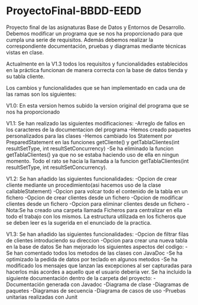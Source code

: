 # ProyectoFinal-BBDD-EEDD
Proyecto final de las asignaturas Base de Datos y Entornos de Desarrollo. Debemos modificar un programa que se nos ha proporcionado para que cumpla una serie de requisitos. Además debemos realizar la correspondiente documentación, pruebas y diagramas mediante técnicas vistas en clase.

Actualmente en la V1.3 todos los requisitos y funcionalidades establecidos en la práctica funcionan de manera correcta con la base de datos tienda y su tabla cliente.

Los cambios y funcionalidades que se han implementado en cada una de las ramas son los siguientes:

V1.0: En esta version hemos subido la version original del programa que se nos ha proporcionado

V1.1: Se han realizado las siguientes modificaciones:
      -Arreglo de fallos en los caracteres de la documentacion del programa
      -Hemos creado paquetes personalizados para las clases
      -Hemos cambiado los Statement por PreparedStatement en las funciones getCliente() y getTablaClientes(int resultSetType, int resultSetConcurrency)
      -Se ha eliminado la funcion getTablaClientes() ya que no se estaba haciendo uso de ella en ningun momento. Todo el rato se hacia la llamada a la funcion
      getTablaClientes(int resultSetType, int resultSetConcurrency).
      
V1.2: Se han añadido las siguientes funcionalidades:
      -Opcion de crear cliente mediante un procedimiento(asi hacemos uso de la clase callableStatement)
      -Opcion para volcar todo el contenido de la tabla en un fichero
      -Opcion de crear clientes desde un fichero
      -Opcion de modificar clientes desde un fichero
      -Opcion para eliminar clientes desde un fichero
      -Nota:Se ha creado una carpeta llamada Ficheros para centralizar en ella todo el trabajo con los mismos. La estructura utilizada en los ficheros que se deben leer        es la sugerida en el enunciado de la practica. 
      
V1.3: Se han añadido las siguientes funcionalidades:
      -Opcion de filtrar filas de clientes introduciendo su direccion
      -Opcion para crear una nueva tabla en la base de datos
      Se han mejorado los siguientes aspectos del codigo:
      -Se han comentado todos los metodos de las clases con JavaDoc
      -Se ha optimizado la pedida de datos por teclado en algunos metodos
      -Se ha modificado los mensajes que lanzan las excepciones al ser capturadas para hacerlos más acordes a aquello que el usuario deberia ver.
      Se ha incluido la siguiente documentación dentro de la carpeta del proyecto:
      -Documentación generada con Javadoc
      -Diagrama de clase
      -Diagramas de paquetes
      -Diagramas de secuencia
      -Diagrama de casos de uso
      -Pruebas unitarias realizadas con Junit

      
      
      
